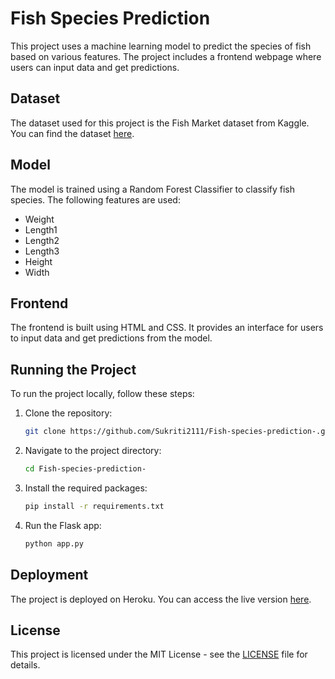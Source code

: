 # Fish Species Prediction

This project uses a machine learning model to predict the species of fish based on various features. The project includes a frontend webpage where users can input data and get predictions.

## Dataset

The dataset used for this project is the Fish Market dataset from Kaggle. You can find the dataset [here](https://www.kaggle.com/aungpyaeap/fish-market).

## Model

The model is trained using a Random Forest Classifier to classify fish species. The following features are used:

- Weight
- Length1
- Length2
- Length3
- Height
- Width

## Frontend

The frontend is built using HTML and CSS. It provides an interface for users to input data and get predictions from the model.

## Running the Project

To run the project locally, follow these steps:

1. Clone the repository:
    ```bash
    git clone https://github.com/Sukriti2111/Fish-species-prediction-.git
    ```
2. Navigate to the project directory:
    ```bash
    cd Fish-species-prediction-
    ```
3. Install the required packages:
    ```bash
    pip install -r requirements.txt
    ```
4. Run the Flask app:
    ```bash
    python app.py
    ```

## Deployment

The project is deployed on Heroku. You can access the live version [here](your-heroku-url).

## License

This project is licensed under the MIT License - see the [LICENSE](LICENSE) file for details.
